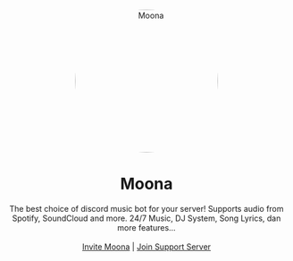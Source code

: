 <br />
<p align="center">
  <a href="#">
    <img src="https://i.ibb.co/F39C103/Moona.png" alt="Moona" style="width:256px; height:256px;border-radius:50%">
  </a>

  <h1 align="center">Moona</h1>

  <p align="center">The best choice of discord music bot for your server! Supports audio from Spotify, SoundCloud and more. 24/7 Music, DJ System, Song Lyrics, dan more features...
    <br />
    <br />
    <a href="https://discord.com">Invite Moona</a>
    |
    <a href="https://discord.gg">Join Support Server</a>
  </p>
</p>
